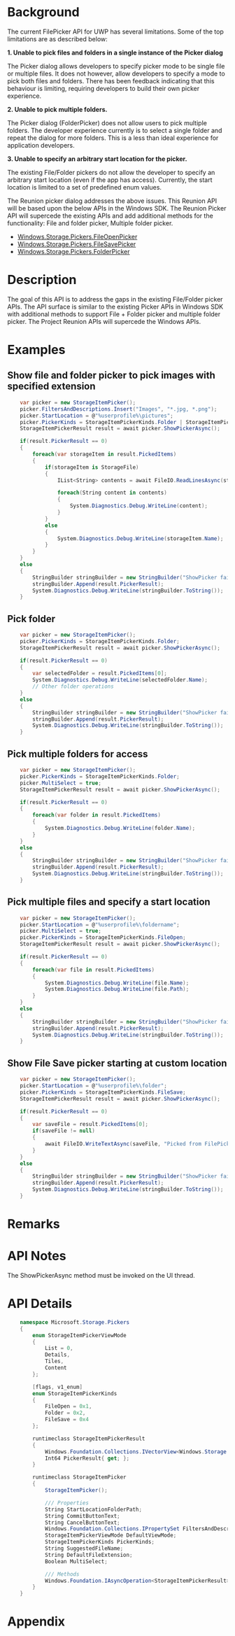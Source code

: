 # Background

The current FilePicker API for UWP has several limitations. Some of the top limitations
are as described below:

**1. Unable to pick files and folders in a single instance of the Picker dialog**

The Picker dialog allows developers to specify picker mode to be single file or multiple
files. It does not however, allow developers to specify a mode to pick both files and folders.
There has been feedback indicating that this behaviour is limiting, requiring developers
to build their own picker experience.

**2. Unable to pick multiple folders.**

The Picker dialog (FolderPicker) does not allow users to pick multiple folders. The developer
experience currently is to select a single folder and repeat the dialog for more folders. This
is a less than ideal experience for application developers.

**3. Unable to specify an arbitrary start location for the picker.**

The existing File/Folder pickers do not allow the developer to specify an arbitrary start location 
(even if the app has access). Currently, the start location is limited to a set of predefined enum 
values.

The Reunion picker dialog addresses the above issues. This Reunion API will be based upon the below
APIs in the Windows SDK. The Reunion Picker API will supercede the existing APIs and add additional 
methods for the functionality: File and folder picker, Multiple folder picker.

-   [Windows.Storage.Pickers.FileOpenPicker](https://docs.microsoft.com/en-us/uwp/api/Windows.Storage.Pickers.FileOpenPicker)
-   [Windows.Storage.Pickers.FileSavePicker](https://docs.microsoft.com/en-us/uwp/api/windows.storage.pickers.filesavepicker)
-   [Windows.Storage.Pickers.FolderPicker](https://docs.microsoft.com/en-us/uwp/api/windows.storage.pickers.folderpicker)

# Description

The goal of this API is to address the gaps in the existing File/Folder picker APIs. The API 
surface is similar to the existing Picker APIs in Windows SDK with additional methods to support
File + Folder picker and multiple folder picker. The Project Reunion APIs will supercede the 
Windows APIs.

# Examples

## Show file and folder picker to pick images with specified extension

```c#
    var picker = new StorageItemPicker();
    picker.FiltersAndDescriptions.Insert("Images", "*.jpg, *.png");
    picker.StartLocation = @"%userprofile%\pictures";
    picker.PickerKinds = StorageItemPickerKinds.Folder | StorageItemPickerKinds.FileOpen;
    StorageItemPickerResult result = await picker.ShowPickerAsync();

    if(result.PickerResult == 0)
    {
        foreach(var storageItem in result.PickedItems)
        {
            if(storageItem is StorageFile)
            {
                IList<String> contents = await FileIO.ReadLinesAsync(storageItem);

                foreach(String content in contents)
                {
                    System.Diagnostics.Debug.WriteLine(content);
                }
            }
            else
            {
                System.Diagnostics.Debug.WriteLine(storageItem.Name);
            }
        }
    }
    else
    {
        StringBuilder stringBuilder = new StringBuilder("ShowPicker failed with hr:");
        stringBuilder.Append(result.PickerResult);
        System.Diagnostics.Debug.WriteLine(stringBuilder.ToString());
    }
```

## Pick folder

```c#
    var picker = new StorageItemPicker();
    picker.PickerKinds = StorageItemPickerKinds.Folder;
    StorageItemPickerResult result = await picker.ShowPickerAsync();

    if(result.PickerResult == 0)
    {
        var selectedFolder = result.PickedItems[0];
        System.Diagnostics.Debug.WriteLine(selectedFolder.Name);
        // Other folder operations
    }
    else
    {
        StringBuilder stringBuilder = new StringBuilder("ShowPicker failed with hr:");
        stringBuilder.Append(result.PickerResult);
        System.Diagnostics.Debug.WriteLine(stringBuilder.ToString());
    }
```

## Pick multiple folders for access

```c#
    var picker = new StorageItemPicker();
    picker.PickerKinds = StorageItemPickerKinds.Folder;
    picker.MultiSelect = true;
    StorageItemPickerResult result = await picker.ShowPickerAsync();

    if(result.PickerResult == 0)
    {
        foreach(var folder in result.PickedItems)
        {
            System.Diagnostics.Debug.WriteLine(folder.Name);
        }
    }
    else
    {
        StringBuilder stringBuilder = new StringBuilder("ShowPicker failed with hr:");
        stringBuilder.Append(result.PickerResult);
        System.Diagnostics.Debug.WriteLine(stringBuilder.ToString());
    }
```

## Pick multiple files and specify a start location

```c#
    var picker = new StorageItemPicker();
    picker.StartLocation = @"%userprofile%\foldername";
    picker.MultiSelect = true;
    picker.PickerKinds = StorageItemPickerKinds.FileOpen;
    StorageItemPickerResult result = await picker.ShowPickerAsync();

    if(result.PickerResult == 0)
    {
        foreach(var file in result.PickedItems)
        {
            System.Diagnostics.Debug.WriteLine(file.Name);
            System.Diagnostics.Debug.WriteLine(file.Path);
        }
    }
    else
    {
        StringBuilder stringBuilder = new StringBuilder("ShowPicker failed with hr:");
        stringBuilder.Append(result.PickerResult);
        System.Diagnostics.Debug.WriteLine(stringBuilder.ToString());
    }
```

## Show File Save picker starting at custom location

```c#
    var picker = new StorageItemPicker();
    picker.StartLocation = @"%userprofile%\folder";
    picker.PickerKinds = StorageItemPickerKinds.FileSave;
    StorageItemPickerResult result = await picker.ShowPickerAsync();

    if(result.PickerResult == 0)
    {
        var saveFile = result.PickedItems[0];
        if(saveFile != null)
        {
            await FileIO.WriteTextAsync(saveFile, "Picked from FilePicker");
        }
    }
    else
    {
        StringBuilder stringBuilder = new StringBuilder("ShowPicker failed with hr:");
        stringBuilder.Append(result.PickerResult);
        System.Diagnostics.Debug.WriteLine(stringBuilder.ToString());
    }
```

# Remarks

# API Notes
The ShowPickerAsync method must be invoked on the UI thread.

# API Details

```c#
    namespace Microsoft.Storage.Pickers
    {
        enum StorageItemPickerViewMode
        {
            List = 0,
            Details,
            Tiles,
            Content
        };

        [flags, v1_enum]
        enum StorageItemPickerKinds
        {
            FileOpen = 0x1,
            Folder = 0x2,
            FileSave = 0x4
        };

        runtimeclass StorageItemPickerResult
        {
            Windows.Foundation.Collections.IVectorView<Windows.Storage.IStorageItem> PickedItems{ get; };
            Int64 PickerResult{ get; };
        }

        runtimeclass StorageItemPicker
        {
            StorageItemPicker();

            /// Properties
            String StartLocationFolderPath;
            String CommitButtonText;
            String CancelButtonText;
            Windows.Foundation.Collections.IPropertySet FiltersAndDescriptions{ get; };
            StorageItemPickerViewMode DefaultViewMode;
            StorageItemPickerKinds PickerKinds;
            String SuggestedFileName;
            String DefaultFileExtension;
            Boolean MultiSelect;

            /// Methods
            Windows.Foundation.IAsyncOperation<StorageItemPickerResult> ShowPickerAsync();
        }
    }
```

# Appendix
